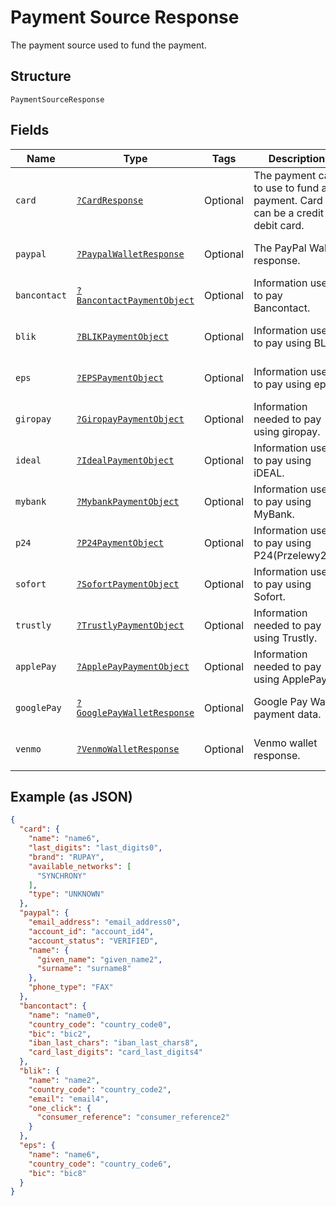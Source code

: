 
# Payment Source Response

The payment source used to fund the payment.

## Structure

`PaymentSourceResponse`

## Fields

| Name | Type | Tags | Description | Getter | Setter |
|  --- | --- | --- | --- | --- | --- |
| `card` | [`?CardResponse`](../../doc/models/card-response.md) | Optional | The payment card to use to fund a payment. Card can be a credit or debit card. | getCard(): ?CardResponse | setCard(?CardResponse card): void |
| `paypal` | [`?PaypalWalletResponse`](../../doc/models/paypal-wallet-response.md) | Optional | The PayPal Wallet response. | getPaypal(): ?PaypalWalletResponse | setPaypal(?PaypalWalletResponse paypal): void |
| `bancontact` | [`?BancontactPaymentObject`](../../doc/models/bancontact-payment-object.md) | Optional | Information used to pay Bancontact. | getBancontact(): ?BancontactPaymentObject | setBancontact(?BancontactPaymentObject bancontact): void |
| `blik` | [`?BLIKPaymentObject`](../../doc/models/blik-payment-object.md) | Optional | Information used to pay using BLIK. | getBlik(): ?BLIKPaymentObject | setBlik(?BLIKPaymentObject blik): void |
| `eps` | [`?EPSPaymentObject`](../../doc/models/eps-payment-object.md) | Optional | Information used to pay using eps. | getEps(): ?EPSPaymentObject | setEps(?EPSPaymentObject eps): void |
| `giropay` | [`?GiropayPaymentObject`](../../doc/models/giropay-payment-object.md) | Optional | Information needed to pay using giropay. | getGiropay(): ?GiropayPaymentObject | setGiropay(?GiropayPaymentObject giropay): void |
| `ideal` | [`?IdealPaymentObject`](../../doc/models/ideal-payment-object.md) | Optional | Information used to pay using iDEAL. | getIdeal(): ?IdealPaymentObject | setIdeal(?IdealPaymentObject ideal): void |
| `mybank` | [`?MybankPaymentObject`](../../doc/models/mybank-payment-object.md) | Optional | Information used to pay using MyBank. | getMybank(): ?MybankPaymentObject | setMybank(?MybankPaymentObject mybank): void |
| `p24` | [`?P24PaymentObject`](../../doc/models/p24-payment-object.md) | Optional | Information used to pay using P24(Przelewy24). | getP24(): ?P24PaymentObject | setP24(?P24PaymentObject p24): void |
| `sofort` | [`?SofortPaymentObject`](../../doc/models/sofort-payment-object.md) | Optional | Information used to pay using Sofort. | getSofort(): ?SofortPaymentObject | setSofort(?SofortPaymentObject sofort): void |
| `trustly` | [`?TrustlyPaymentObject`](../../doc/models/trustly-payment-object.md) | Optional | Information needed to pay using Trustly. | getTrustly(): ?TrustlyPaymentObject | setTrustly(?TrustlyPaymentObject trustly): void |
| `applePay` | [`?ApplePayPaymentObject`](../../doc/models/apple-pay-payment-object.md) | Optional | Information needed to pay using ApplePay. | getApplePay(): ?ApplePayPaymentObject | setApplePay(?ApplePayPaymentObject applePay): void |
| `googlePay` | [`?GooglePayWalletResponse`](../../doc/models/google-pay-wallet-response.md) | Optional | Google Pay Wallet payment data. | getGooglePay(): ?GooglePayWalletResponse | setGooglePay(?GooglePayWalletResponse googlePay): void |
| `venmo` | [`?VenmoWalletResponse`](../../doc/models/venmo-wallet-response.md) | Optional | Venmo wallet response. | getVenmo(): ?VenmoWalletResponse | setVenmo(?VenmoWalletResponse venmo): void |

## Example (as JSON)

```json
{
  "card": {
    "name": "name6",
    "last_digits": "last_digits0",
    "brand": "RUPAY",
    "available_networks": [
      "SYNCHRONY"
    ],
    "type": "UNKNOWN"
  },
  "paypal": {
    "email_address": "email_address0",
    "account_id": "account_id4",
    "account_status": "VERIFIED",
    "name": {
      "given_name": "given_name2",
      "surname": "surname8"
    },
    "phone_type": "FAX"
  },
  "bancontact": {
    "name": "name0",
    "country_code": "country_code0",
    "bic": "bic2",
    "iban_last_chars": "iban_last_chars8",
    "card_last_digits": "card_last_digits4"
  },
  "blik": {
    "name": "name2",
    "country_code": "country_code2",
    "email": "email4",
    "one_click": {
      "consumer_reference": "consumer_reference2"
    }
  },
  "eps": {
    "name": "name6",
    "country_code": "country_code6",
    "bic": "bic8"
  }
}
```

